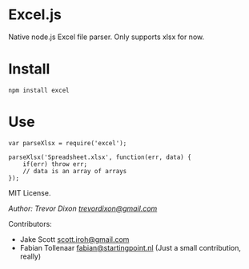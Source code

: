 Excel.js
========

Native node.js Excel file parser. Only supports xlsx for now.

Install
=======
    npm install excel

Use
====
    var parseXlsx = require('excel');

    parseXlsx('Spreadsheet.xlsx', function(err, data) {
    	if(err) throw err;
        // data is an array of arrays
    });
    
MIT License.

*Author: Trevor Dixon <trevordixon@gmail.com>*

Contributors: 
- Jake Scott <scott.iroh@gmail.com>
- Fabian Tollenaar <fabian@startingpoint.nl> (Just a small contribution, really)